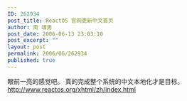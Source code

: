 ```yaml
---
ID: 262934
post_title: ReactOS 官网更新中文首页
author: 南 靖男
post_date: 2006-06-13 23:03:10
post_excerpt: ""
layout: post
permalink: 2006/06/262934
published: true
---
```

眼前一亮的感觉吧。
真的完成整个系统的中文本地化才是目标。
<a href="http://www.reactos.org/xhtml/zh/index.html">http://www.reactos.org/xhtml/zh/index.html</a>